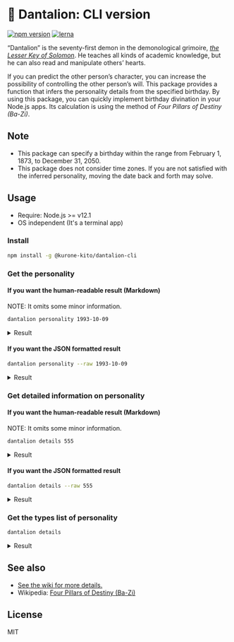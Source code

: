 <!-- markdownlint-disable MD024 -->

# 🦁 Dantalion: CLI version

[![npm version](https://badge.fury.io/js/%40kurone-kito%2Fdantalion-cli.svg)](https://badge.fury.io/js/%40kurone-kito%2Fdantalion-cli)
[![lerna](https://img.shields.io/badge/maintained%20with-lerna-cc00ff.svg)](https://lerna.js.org/)

“Dantalion” is the seventy-first demon in the demonological grimoire,
_[the Lesser Key of Solomon](https://en.wikipedia.org/wiki/The_Lesser_Key_of_Solomon)_.
He teaches all kinds of academic knowledge, but he can also read and
manipulate others’ hearts.

If you can predict the other person’s character, you can increase the
possibility of controlling the other person’s will. This package provides
a function that infers the personality details from the specified birthday.
By using this package, you can quickly implement birthday divination in
your Node.js apps. Its calculation is using the method of
_Four Pillars of Destiny (Ba-Zi)_.

## Note

- This package can specify a birthday within the range from February 1,
  1873, to December 31, 2050.
- This package does not consider time zones. If you are not satisfied with
  the inferred personality, moving the date back and forth may solve.

## Usage

- Require: Node.js >= v12.1
- OS independent (It's a terminal app)

### Install

```sh
npm install -g @kurone-kito/dantalion-cli
```

### Get the personality

#### If you want the **human-readable** result (Markdown)

NOTE: It omits some minor information.

```sh
dantalion personality 1993-10-09
```

<!-- markdownlint-disable MD033 -->
<details><summary>Result</summary>

```md
# Dantalion: The personality of the person whose birthday is Sat Oct 09 1993 and how to handle them.

## Major categories of personality

There are three main types of humans personality: “Focused on authority”, “Focused on economically”, and “Focused on humanely”.

### Focused on economically

    * This personality type is the pursues efficiency, with the underlying ego being for the sake of one's own wealth.
    * They tend to be specs-oriented and tend to disrespect brands. However, some rare people consider brands to be a kind of specs and place importance on them.
    * They cannot listen to long conversations very well. So they try to understand only the main points and tend to think or say, “in a nutshell...”.

:
:
```

</details>
<!-- markdownlint-enable MD033 -->

#### If you want the **JSON formatted** result

```sh
dantalion personality --raw 1993-10-09
```

<!-- markdownlint-disable MD033 -->
<details><summary>Result</summary>

```json
{
  "cycle": 10,
  "inner": "555",
  "lifeBase": "application",
  "outer": "789",
  "potential": ["Io", "Ii"],
  "workStyle": "125"
}
```

</details>
<!-- markdownlint-enable MD033 -->

### Get detailed information on personality

#### If you want the **human-readable** result (Markdown)

NOTE: It omits some minor information.

```sh
dantalion details 555
```

<!-- markdownlint-disable MD033 -->
<details><summary>Result</summary>

```md
# Dantalion: Details of people whose personality type is classified as 555, and how to handle them.

## Major categories of personality

There are three main types of humans personality: “Focused on authority”, “Focused on economically”, and “Focused on humanely”.

### Focused on economically

    * This personality type is the pursues efficiency, with the underlying ego being for the sake of one's own wealth.
    * They tend to be specs-oriented and tend to disrespect brands. However, some rare people consider brands to be a kind of specs and place importance on them.
    * They cannot listen to long conversations very well. So they try to understand only the main points and tend to think or say, “in a nutshell...”.

    :
    :
```

</details>
<!-- markdownlint-enable MD033 -->

#### If you want the **JSON formatted** result

```sh
dantalion details --raw 555
```

<!-- markdownlint-disable MD033 -->
<details><summary>Result</summary>

```json
{
  "affinity": {
    "biz": {
      "100": 0,
      "108": 3,
      "125": 2,
      "555": 3,
      "789": 1,
      "888": 2,
      "919": 1,
      "000": 0,
      "001": 2,
      "012": 2,
      "024": 0,
      "025": 0
    },
    "love": {
      "100": 0,
      "108": 0,
      "125": 3,
      "555": 2,
      "789": 2,
      "888": 2,
      "919": 0,
      "000": 2,
      "001": 2,
      "012": 3,
      "024": 0,
      "025": 2
    }
  },
  "brain": "left",
  "communication": "fix",
  "management": "hope",
  "motivation": "skillUp",
  "position": "quick",
  "response": "action",
  "vector": "economically"
}
```

</details>
<!-- markdownlint-enable MD033 -->

### Get the types list of personality

```sh
dantalion details
```

<!-- markdownlint-disable MD033 -->
<details><summary>Result</summary>

```md
# Dantalion: List of available personality type codes

    * 000
    * 001
    * 012
    * 024
    * 025
    * 100
    * 108
    * 125
    * 555
    * 789
    * 888
    * 919
```

</details>
<!-- markdownlint-enable MD033 -->

## See also

- [See the wiki for more details.](https://github.com/kurone-kito/dantalion/wiki)
- Wikipedia: [Four Pillars of Destiny (Ba-Zi)](https://en.wikipedia.org/wiki/Four_Pillars_of_Destiny)

## License

MIT
